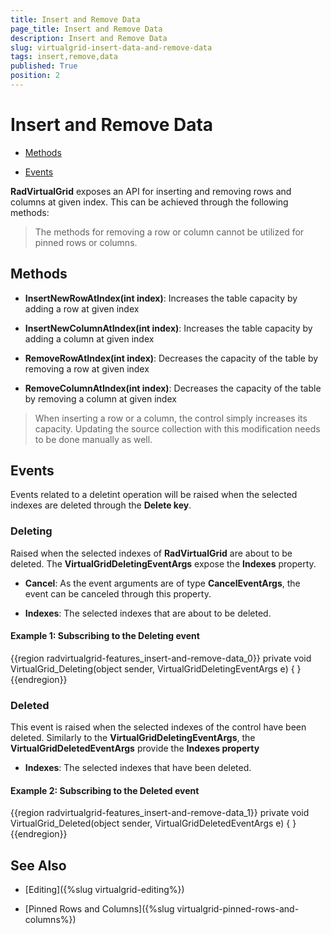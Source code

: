```yaml
---
title: Insert and Remove Data
page_title: Insert and Remove Data
description: Insert and Remove Data
slug: virtualgrid-insert-data-and-remove-data
tags: insert,remove,data
published: True
position: 2
---
```


# Insert and Remove Data

* [Methods](#methods)

* [Events](#events)

__RadVirtualGrid__ exposes an API for inserting and removing rows and columns at given index. This can be achieved through the following methods:

> The methods for removing a row or column cannot be utilized for pinned rows or columns.

## Methods

* __InsertNewRowAtIndex(int index)__: Increases the table capacity by adding a row at given index

* __InsertNewColumnAtIndex(int index)__: Increases the table capacity by adding a column at given index

* __RemoveRowAtIndex(int index)__: Decreases the capacity of the table by removing a row at given index

* __RemoveColumnAtIndex(int index)__: Decreases the capacity of the table by removing a column at given index

>When inserting a row or a column, the control simply increases its capacity. Updating the source collection with this modification needs to be done manually as well.

## Events

Events related to a deletint operation will be raised when the selected indexes are deleted through the __Delete key__.

### Deleting

Raised when the selected indexes of __RadVirtualGrid__ are about to be deleted. The __VirtualGridDeletingEventArgs__ expose the __Indexes__ property.

* __Cancel__: As the event arguments are of type __CancelEventArgs__, the event can be canceled through this property.

* __Indexes__: The selected indexes that are about to be deleted.

#### __Example 1: Subscribing to the Deleting event__
{{region radvirtualgrid-features_insert-and-remove-data_0}}
	private void VirtualGrid_Deleting(object sender, VirtualGridDeletingEventArgs e) 
	{ 
	}
{{endregion}}

### Deleted

This event is raised when the selected indexes of the control have been deleted. Similarly to the __VirtualGridDeletingEventArgs__, the __VirtualGridDeletedEventArgs__ provide the __Indexes property__

* __Indexes__: The selected indexes that have been deleted.

#### __Example 2: Subscribing to the Deleted event__
{{region radvirtualgrid-features_insert-and-remove-data_1}}
	private void VirtualGrid_Deleted(object sender, VirtualGridDeletedEventArgs e) 
	{ 
	}
{{endregion}}

## See Also

* [Editing]({%slug virtualgrid-editing%})

* [Pinned Rows and Columns]({%slug virtualgrid-pinned-rows-and-columns%})

